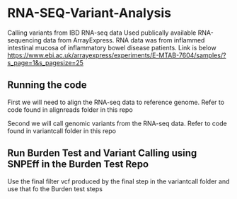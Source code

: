 # RNA-SEQ-Variant-Analysis
Calling variants from IBD RNA-seq data 
Used publically available RNA-sequencing data from ArrayExpress. RNA data was from inflammed intestinal mucosa of inflammatory bowel disease patients. Link is below 
https://www.ebi.ac.uk/arrayexpress/experiments/E-MTAB-7604/samples/?s_page=1&s_pagesize=25

## Running the code
First we will need to align the RNA-seq data to reference genome. Refer to code found in alignreads folder in this repo 

Second we will call genomic variants from the RNA-seq data. Refer to code found in variantcall folder in this repo

## Run Burden Test and Variant Calling using SNPEff in the Burden Test Repo
Use the final filter vcf produced by the final step in the variantcall folder and use that fo the Burden test steps
